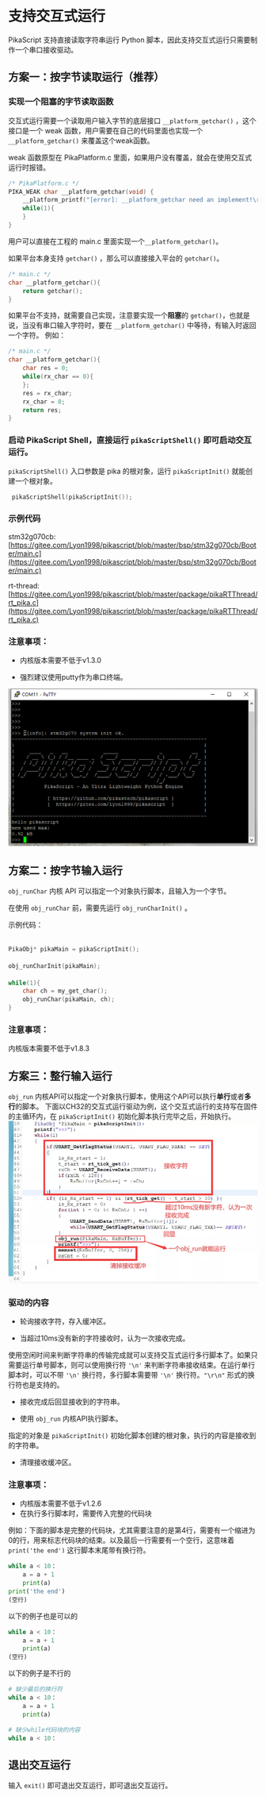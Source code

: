 # 支持交互式运行

PikaScript 支持直接读取字符串运行 Python 脚本，因此支持交互式运行只需要制作一个串口接收驱动。

## 方案一：按字节读取运行（推荐）

### 实现一个阻塞的字节读取函数

交互式运行需要一个读取用户输入字节的底层接口 `__platform_getchar()` ，这个接口是一个 weak 函数，用户需要在自己的代码里面也实现一个 `__platform_getchar()` 来覆盖这个weak函数。

weak 函数原型在 PikaPlatform.c 里面，如果用户没有覆盖，就会在使用交互式运行时报错。

``` c
/* PikaPlatform.c */
PIKA_WEAK char __platform_getchar(void) {
    __platform_printf("[error]: __platform_getchar need an implement!\r\n");
    while(1){
    }
}
```

用户可以直接在工程的 main.c 里面实现一个```__platform_getchar()```。

如果平台本身支持 ```getchar()``` ，那么可以直接接入平台的 ```getchar()```。

``` c
/* main.c */
char __platform_getchar(){
    return getchar();
}
```

如果平台不支持，就需要自己实现，注意要实现一个**阻塞**的 ```getchar()```，也就是说，当没有串口输入字符时，要在 ```__platform_getchar()``` 中等待，有输入时返回一个字符。
例如：

``` c
/* main.c */
char __platform_getchar(){
    char res = 0;
    while(rx_char == 0){
    };
    res = rx_char;
    rx_char = 0;
    return res;
}

```
### 启动 PikaScript Shell，直接运行 `pikaScriptShell()` 即可启动交互运行。

```pikaScriptShell()``` 入口参数是 pika 的根对象，运行 ```pikaScriptInit()``` 就能创建一个根对象。

``` c
 pikaScriptShell(pikaScriptInit());
```

### 示例代码

stm32g070cb: [https://gitee.com/Lyon1998/pikascript/blob/master/bsp/stm32g070cb/Booter/main.c](https://gitee.com/Lyon1998/pikascript/blob/master/bsp/stm32g070cb/Booter/main.c)

rt-thread: [https://gitee.com/Lyon1998/pikascript/blob/master/package/pikaRTThread/rt_pika.c](https://gitee.com/Lyon1998/pikascript/blob/master/package/pikaRTThread/rt_pika.c)

### 注意事项：

- 内核版本需要不低于v1.3.0

- 强烈建议使用putty作为串口终端。

![](assets/1641178790145-2f026e70-4ba1-4e9a-b05f-c602b2bd8cad.png)

## 方案二：按字节输入运行

` obj_runChar ` 内核 API 可以指定一个对象执行脚本，且输入为一个字节。

在使用 `obj_runChar` 前，需要先运行 `obj_runCharInit()` 。

示例代码：

``` C

PikaObj* pikaMain = pikaScriptInit();

obj_runCharInit(pikaMain);

while(1){
    char ch = my_get_char();
    obj_runChar(pikaMain, ch);
}

```

### 注意事项：
内核版本需要不低于v1.8.3

## 方案三：整行输入运行

`obj_run` 内核API可以指定一个对象执行脚本，使用这个API可以执行**单行**或者**多行**的脚本。
下面以CH32的交互式运行驱动为例，这个交互式运行的支持写在固件的主循环内，在 `pikaScriptInit()` 初始化脚本执行完毕之后，开始执行。
![](assets/1638495382112-7d45db4b-c1d5-4573-a06e-7b72140a3abf.webp)

### 驱动的内容

- 轮询接收字符，存入缓冲区。

- 当超过10ms没有新的字符接收时，认为一次接收完成。

使用空闲时间来判断字符串的传输完成就可以支持交互式运行多行脚本了。如果只需要运行单号脚本，则可以使用换行符 `'\n'` 来判断字符串接收结束。在运行单行脚本时，可以不带 `'\n'` 换行符，多行脚本需要带 `'\n'` 换行符。`"\r\n"` 形式的换行符也是支持的。

- 接收完成后回显接收到的字符串。

- 使用 `obj_run` 内核API执行脚本。

指定的对象是 `pikaScriptInit()` 初始化脚本创建的根对象，执行的内容是接收到的字符串。

- 清理接收缓冲区。

### 注意事项：

-  内核版本需要不低于v1.2.6
-  在执行多行脚本时，需要传入完整的代码块

例如：下面的脚本是完整的代码块，尤其需要注意的是第4行，需要有一个缩进为0的行，用来标志代码块的结束。以及最后一行需要有一个空行，这意味着 `print('the end')` 这行脚本末尾带有换行符。

``` python
while a < 10：
	a = a + 1
    print(a)
print('the end')
(空行)
```
以下的例子也是可以的
``` python
while a < 10：
	a = a + 1
    print(a)
(空行)
```
以下的例子是不行的
``` python
# 缺少最后的换行符
while a < 10：
	a = a + 1
    print(a)
```

```python
# 缺少while代码块的内容
while a < 10：

```


## 退出交互运行

输入 `exit()` 即可退出交互运行，即可退出交互运行。
